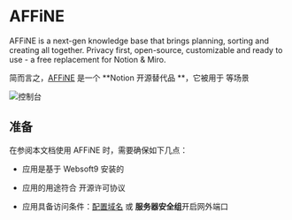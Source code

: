 # AFFiNE

AFFiNE is a next-gen knowledge base that brings planning, sorting and creating all together.
Privacy first, open-source, customizable and ready to use - a free replacement for Notion & Miro.

简而言之，[AFFiNE](https://affine.pro/) 是一个 **Notion  开源替代品 **，它被用于   等场景


![控制台](https://libs.websoft9.com/Websoft9/DocsPicture/zh/affine/affine-gui-websoft9.png)


## 准备

在参阅本文档使用 AFFiNE 时，需要确保如下几点：

- 应用是基于 Websoft9 安装的

- 应用的用途符合 [](https://some_license_url) 开源许可协议

- 应用具备访问条件：[配置域名](./guide/appsetdomain) 或 **服务器安全组**开启网外端口